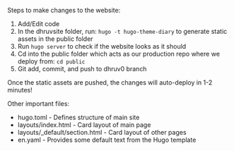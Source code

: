 Steps to make changes to the website:

1. Add/Edit code
2. In the dhruvsite folder, run: `hugo -t hugo-theme-diary` to generate static assets in the public folder
3. Run `hugo server` to check if the website looks as it should
4. Cd into the public folder which acts as our production repo where we deploy from: `cd public`
5. Git add, commit, and push to dhruv0 branch

Once the static assets are pushed, the changes will auto-deploy in 1-2 minutes!

Other important files:
* hugo.toml - Defines structure of main site
* layouts/index.html - Card layout of main page
* layouts/_default/section.html - Card layout of other pages
* en.yaml - Provides some default text from the Hugo template